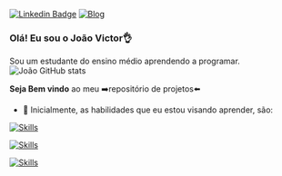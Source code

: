 
[![Linkedin Badge](https://img.shields.io/badge/Linkedin-0077B5?style=for-the-badge&logo=linkedin&logoColor=white)](https://www.linkedin.com/in/jo%C3%A3o-victor-107773204/)
[![Blog](https://img.shields.io/badge/Instagram-E4405F?style=for-the-badge&logo=instagram&logoColor=white)](https://www.instagram.com/kwiw.lower/)

### Olá! Eu sou o João Victor👌
Sou um estudante do ensino médio aprendendo a programar.
![João GitHub stats](https://github-readme-stats.vercel.app/api?username=Joaovictor517&show_icons=true&theme=dark)


**Seja Bem vindo** ao meu ➡️repositório de projetos⬅️
- 🔭 Inicialmente, as habilidades que eu estou visando aprender, são:

[![Skills](https://img.shields.io/badge/JavaScript-F7DF1E?style=for-the-badge&logo=javascript&logoColor=black)]()

[![Skills](https://img.shields.io/badge/HTML5-E34F26?style=for-the-badge&logo=html5&logoColor=white)]()

[![Skills](https://img.shields.io/badge/CSS3-1572B6?style=for-the-badge&logo=css3&logoColor=white)]()

<!--
- 👯 I’m looking to collaborate on ...
- 🤔 I’m looking for help with ...
- 💬 Ask me about ...
- 📫 How to reach me: ...
- 😄 Pronouns: ...
- ⚡ Fun fact: ...
-->
